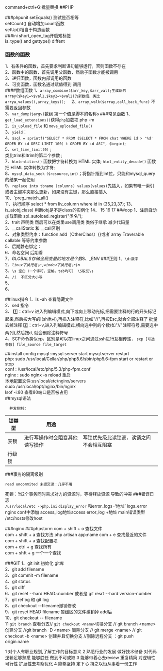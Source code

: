 







command+ctrl+G:批量替换
##PHP

###phpunit
setEquals() 测试是否相等  
setCount()  自动增加count函数  
setUp()相当于构造函数  
###ini
short_open_tag开启短标签  
is_type() and gettype()   diffent
### 函数的函数
1、有条件的函数，首先要求判断语句能够运行，否则函数不存在  
2、函数中的函数，首先调用父函数，然后子函数才能被调用  
3、递归函数，函数内部调用的函数  
4、可变函数，函数名通过赋值得到 调用  
####数组函数
1、`array_combine($arr_key,$arr_val);生成新的array($key1=>$val1,$key2=>$val2)的新数组，类比arrya_values(),array_keys();  `
2、`array_walk($array,call_back_func)` 不需要返回参数  
3、`var_dump($argv)`数组 第一个值是脚本的名称s
###常见函数 
1、`get_load_extensions()`获得`php`加载项   php -m  
2、`is_upload_file`  和 `move_uploaded_file()`  
3、`yield`：    
4、`$sql = sprintf("SELECT * FROM (SELECT * FROM chat WHERE id > '%d' ORDER BY id DESC LIMIT 100) t ORDER BY id ASC", $begin)`;  
5、`set_time_limit(0)` ;   
类比trim和ltrim的第二个参数 ;   
7、`htmlentities()` 函数把字符转换为 HTML 实体; 
`html_entity_decode()` 函数把 HTML 实体转换为字符;   
8、`mysql_data_seek（$resource,int）`；将指针指到int位，只能和mysql\_query的结果一起使用  
9、`replace into tbname (columns) values(values)`先插入，如果有唯一索引或者主键冲突那么更新，如果没有主键，那么直接插入   
10、`preg_match_all()   
11、执行顺序 select * from liv_column where id in (35,23,37);
13、is_a(obj,class) 判断obj是不是class的实例化
14、
15
16
17
###oop 
1、注册自动加载函数 spl\_autoload\_register("类名");  
2、trait 声明类 然后可以在类里use调用类 类俗于继承 减少代码量  
3、__callStatic 和 __call区别   
4、对象类型约束：function add（OtherClass）{}或者 array Traverable  callable 等等约束参数  
5、后期静态绑定：  
6、命名空间 后期看  
7、$GLOBALS 存储全局变量的地方是个数 
8、$_ENV 
###正则
1、```\d:数字```  
2、*```linux下换行是\n,window下换行是\r\n```*  
3、```\s 空白（一个字符，空格，tab均可） \S取反\s```  
4、```/i  不区分大小写```   
5、  
6、

##linux指令
1、ls -ah 查看隐藏文件 		
2、sed 指令  
3、
1️⃣：ctrl+v 进入列编辑模式,向下或向上移动光标,把需要注释的行的开头标记起来,然后按大写的I(shift+i),再插入注释符,比如"//",再按Esc,就会全部注释了
批量去掉注释
2️⃣：ctrl+v,进入列编辑模式,横向选中列的个数(如"//"注释符号,需要选中两列),然后按d, 就会删除注释符号  
4、SCP命令类似cp，区别是可以在linux之间通过ssh进行互相传递，  ``` scp [可选参数] file_source file_target ```


##install config
mysql :mysql.server start mysql.server restart  
php: sudo /usr/local/Cellar/php/php5.6/sbin/php5.6-fpm start  or restart or stop  
conf : /usr/local/etc/php/5.3/php-fpm.conf   
nginx : sudo nginx -s reload 重启  
        本地配置文件:usr/local/etc/nginx/servers  
   		 sudo /usr/local/opt/nginx/bin/nginx   
  lsof -i:80 查看80端口是否被占用  
##mysql语法
```
  并发控制：
```
|锁类型|用途||
| --- |---|---|
|表锁|进行写操作时会阻塞其他读写操作|写锁优先级比读锁高，读锁之间不会相互阻塞|
|行级锁||
###事务的隔离级别
```
read uncommited 未提交读：几乎不用    
```
死锁：当2个事务同时需求对方的资源时，等待释放资源 导致的冲突
###错误日志  
`/usr/local/etc ->php.ini`  `display_error` 和error_logs=‘地址’   logs_error  
nginx conf中添加  access_log地址access error_log +地址 main错误类型  
/etc/hosts修改host

###nginx
###phpstorm
com + shift + o  查找文件  
com + shift + a  查找方法  php artisan app:name 
com + e          查找最近的文件  
com + shift + a  查找配置项  
com + ctrl  + g  查找所有  
com + shft  + g  一个一个查找

###GIT
1、git init 初始化 git库  
2、git add filename   
3、git commit  -m filename  
4、git status  
5、git diff   
6、git reset --hard HEAD~number 
  或者是 git resrt --hard version-number  
7、git reflog 和 git log  
8、git checkout --filename撤销修改     
9、git reset HEAD filename 暂缓区的文件撤销掉 add后    
10、git checkout -- filename   
11 `git branch` 查看分支// `git checkout <name>`切换分支 // git branch \<name> 创建分支 //git branch -D \<name> 删除分支 // git merge \<name> // git checkout -b \<name> 创建并且切换分支  //删除远程分支 ：git push origin:name


1 对个人有职业规划,了解工作的目标意义
2 熟悉行业的发展 做好技术储备 对代码逻辑足够熟悉 能够胜任 做到不可或缺
3 能够带着心去review 重复精简 对逻辑性 可行性 扩展性去考察优化
4 能够坚持 定下心 持之以恒从事着一份工作